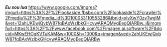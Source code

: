 ***Eu sou lua***
https://www.google.com/imgres?imgurl=https%3A%2F%2Flookaside.fbsbx.com%2Flookaside%2Fcrawler%2Fmedia%2F%3Fmedia_id%3D100053110553286&tbnid=xlvXwY0zvTwglM&vet=12ahUKEwjQvbW87fqBAxWzIbkGHcvwARAQMygEegQIARBw..i&imgrefurl=https%3A%2F%2Fwww.facebook.com%2Fimagen.ai.software%2F&docid=MKwEHOqKVTuKAM&w=1000&h=1000&q=imagen&ved=2ahUKEwjQvbW87fqBAxWzIbkGHcvwARAQMygEegQIARBw
